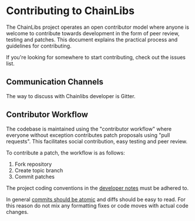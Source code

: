Contributing to ChainLibs
============================

The ChainLibs project operates an open contributor model where anyone is
welcome to contribute towards development in the form of peer review, testing
and patches. This document explains the practical process and guidelines for
contributing.

If you're looking for somewhere to start contributing, check out the issues list.

Communication Channels
----------------------

The way to discuss with Chainlibs developer is Gitter.

Contributor Workflow
--------------------

The codebase is maintained using the "contributor workflow" where everyone
without exception contributes patch proposals using "pull requests". This
facilitates social contribution, easy testing and peer review.

To contribute a patch, the workflow is as follows:

  1. Fork repository
  1. Create topic branch
  1. Commit patches

The project coding conventions in the [developer notes](documents/conventions.md)
must be adhered to.

In general [commits should be atomic](https://en.wikipedia.org/wiki/Atomic_commit#Atomic_commit_convention)
and diffs should be easy to read. For this reason do not mix any formatting
fixes or code moves with actual code changes.

